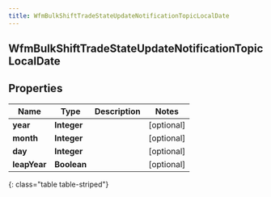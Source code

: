 ```yaml
---
title: WfmBulkShiftTradeStateUpdateNotificationTopicLocalDate
---
```

## WfmBulkShiftTradeStateUpdateNotificationTopicLocalDate


## Properties

| Name | Type | Description | Notes |
| ------------ | ------------- | ------------- | ------------- |
| **year** | <!----><!---->**Integer**<!----> |  |  [optional] |
| **month** | <!----><!---->**Integer**<!----> |  |  [optional] |
| **day** | <!----><!---->**Integer**<!----> |  |  [optional] |
| **leapYear** | <!----><!---->**Boolean**<!----> |  |  [optional] |
{: class="table table-striped"}



